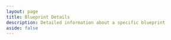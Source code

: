 ```yaml
---
layout: page
title: Blueprint Details
description: Detailed information about a specific blueprint
aside: false
---
```


<script setup>
import { useData } from 'vitepress'
const { page } = useData()
</script>

<BlueprintPage /> 